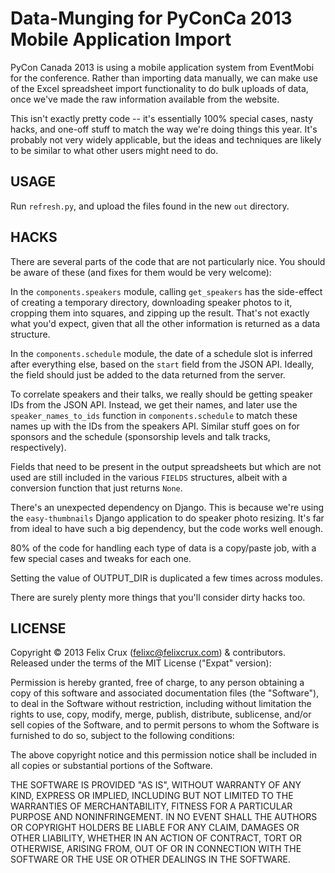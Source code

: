 Data-Munging for PyConCa 2013 Mobile Application Import
=======================================================

PyCon Canada 2013 is using a mobile application system from EventMobi for the
conference. Rather than importing data manually, we can make use of the Excel
spreadsheet import functionality to do bulk uploads of data, once we've made
the raw information available from the website.

This isn't exactly pretty code -- it's essentially 100% special cases, nasty
hacks, and one-off stuff to match the way we're doing things this year. It's
probably not very widely applicable, but the ideas and techniques are likely
to be similar to what other users might need to do.


USAGE
-----
Run `refresh.py`, and upload the files found in the new `out` directory.


HACKS
-----
There are several parts of the code that are not particularly nice. You
should be aware of these (and fixes for them would be very welcome):

In the `components.speakers` module, calling `get_speakers` has the
side-effect of creating a temporary directory, downloading speaker photos to
it, cropping them into squares, and zipping up the result. That's not exactly
what you'd expect, given that all the other information is returned as a data
structure.

In the `components.schedule` module, the date of a schedule slot is inferred
after everything else, based on the `start` field from the JSON API. Ideally,
the field should just be added to the data returned from the server.

To correlate speakers and their talks, we really should be getting speaker
IDs from the JSON API. Instead, we get their names, and later use the
`speaker_names_to_ids` function in `components.schedule` to match these names
up with the IDs from the speakers API. Similar stuff goes on for sponsors
and the schedule (sponsorship levels and talk tracks, respectively).

Fields that need to be present in the output spreadsheets but which are not
used are still included in the various `FIELDS` structures, albeit with a
conversion function that just returns `None`.

There's an unexpected dependency on Django. This is because we're using the
`easy-thumbnails` Django application to do speaker photo resizing. It's far
from ideal to have such a big dependency, but the code works well enough.

80% of the code for handling each type of data is a copy/paste job, with a
few special cases and tweaks for each one.

Setting the value of OUTPUT_DIR is duplicated a few times across modules.

There are surely plenty more things that you'll consider dirty hacks too.


LICENSE
-------
Copyright © 2013 Felix Crux (<felixc@felixcrux.com>) & contributors.
Released under the terms of the MIT License ("Expat" version):

  Permission is hereby granted, free of charge, to any person obtaining
  a copy of this software and associated documentation files (the
  "Software"), to deal in the Software without restriction, including
  without limitation the rights to use, copy, modify, merge, publish,
  distribute, sublicense, and/or sell copies of the Software, and to
  permit persons to whom the Software is furnished to do so, subject to
  the following conditions:

  The above copyright notice and this permission notice shall be included
  in all copies or substantial portions of the Software.

  THE SOFTWARE IS PROVIDED "AS IS", WITHOUT WARRANTY OF ANY KIND,
  EXPRESS OR IMPLIED, INCLUDING BUT NOT LIMITED TO THE WARRANTIES OF
  MERCHANTABILITY, FITNESS FOR A PARTICULAR PURPOSE AND NONINFRINGEMENT.
  IN NO EVENT SHALL THE AUTHORS OR COPYRIGHT HOLDERS BE LIABLE FOR ANY
  CLAIM, DAMAGES OR OTHER LIABILITY, WHETHER IN AN ACTION OF CONTRACT,
  TORT OR OTHERWISE, ARISING FROM, OUT OF OR IN CONNECTION WITH THE
  SOFTWARE OR THE USE OR OTHER DEALINGS IN THE SOFTWARE.
